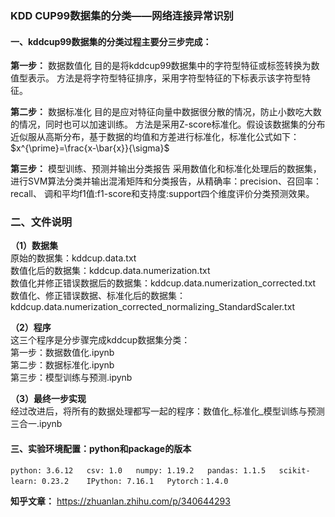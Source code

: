 ### KDD CUP99数据集的分类——网络连接异常识别

#### 一、kddcup99数据集的分类过程主要分三步完成：
**第一步：** 数据数值化
目的是将kddcup99数据集中的字符型特征或标签转换为数值型表示。
方法是将字符型特征排序，采用字符型特征的下标表示该字符型特征。

**第二步：** 数据标准化
目的是应对特征向量中数据很分散的情况，防止小数吃大数的情况，同时也可以加速训练。
方法是采用Z-score标准化。假设该数据集的分布近似服从高斯分布，基于数据的均值和方差进行标准化，标准化公式如下： $x^{\prime}=\frac{x-\bar{x}}{\sigma}$ 

**第三步：** 模型训练、预测并输出分类报告
采用数值化和标准化处理后的数据集，进行SVM算法分类并输出混淆矩阵和分类报告，从精确率：precision、召回率：recall、 调和平均f1值:f1-score和支持度:support四个维度评价分类预测效果。

### 二、文件说明
**（1）数据集**  
原始的数据集：kddcup.data.txt  
数值化后的数据集：kddcup.data.numerization.txt  
数值化并修正错误数据后的数据集：kddcup.data.numerization_corrected.txt  
数值化、修正错误数据、标准化后的数据集：kddcup.data.numerization_corrected_normalizing_StandardScaler.txt  

**（2）程序**  
这三个程序是分步骤完成kddcup数据集分类：  
第一步：数据数值化.ipynb  
第二步：数据标准化.ipynb  
第三步：模型训练与预测.ipynb  

**（3）最终一步实现**  
经过改进后，将所有的数据处理都写一起的程序：数值化_标准化_模型训练与预测三合一.ipynb

#### 三、实验环境配置：python和package的版本
 `python: 3.6.12  
csv: 1.0  
numpy: 1.19.2  
pandas: 1.1.5  
scikit-learn: 0.23.2   
IPython: 7.16.1  
Pytorch：1.4.0`

**知乎文章：** https://zhuanlan.zhihu.com/p/340644293
